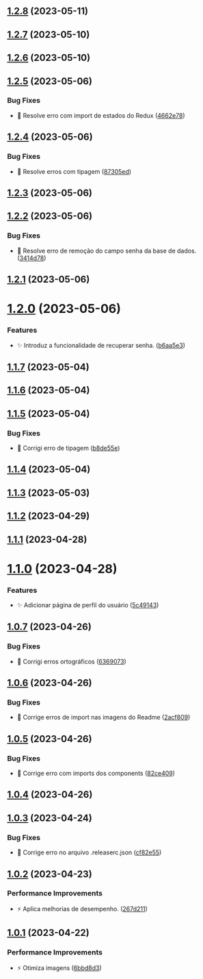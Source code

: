 ## [1.2.8](https://github.com/Thalles-HsA/Inventory-Frontend/compare/v1.2.7...v1.2.8) (2023-05-11)

## [1.2.7](https://github.com/Thalles-HsA/Inventory-Frontend/compare/v1.2.6...v1.2.7) (2023-05-10)

## [1.2.6](https://github.com/Thalles-HsA/Inventory-Frontend/compare/v1.2.5...v1.2.6) (2023-05-10)

## [1.2.5](https://github.com/Thalles-HsA/Inventory-Frontend/compare/v1.2.4...v1.2.5) (2023-05-06)


### Bug Fixes

* :bug: Resolve erro com import de estados do Redux ([4662e78](https://github.com/Thalles-HsA/Inventory-Frontend/commit/4662e7857184381b326e578edd17eca54102a35c))

## [1.2.4](https://github.com/Thalles-HsA/Inventory-Frontend/compare/v1.2.3...v1.2.4) (2023-05-06)


### Bug Fixes

* :bug: Resolve erros com tipagem ([87305ed](https://github.com/Thalles-HsA/Inventory-Frontend/commit/87305edc20adfa8279e4d9ea29d837542828f9be))

## [1.2.3](https://github.com/Thalles-HsA/Inventory-Frontend/compare/v1.2.2...v1.2.3) (2023-05-06)

## [1.2.2](https://github.com/Thalles-HsA/Inventory-Frontend/compare/v1.2.1...v1.2.2) (2023-05-06)


### Bug Fixes

* :bug: Resolve erro de remoção do campo senha da base de dados. ([3414d78](https://github.com/Thalles-HsA/Inventory-Frontend/commit/3414d78be35f8f1572ce23a3f82a6982721d20ce))

## [1.2.1](https://github.com/Thalles-HsA/Inventory-Frontend/compare/v1.2.0...v1.2.1) (2023-05-06)

# [1.2.0](https://github.com/Thalles-HsA/Inventory-Frontend/compare/v1.1.7...v1.2.0) (2023-05-06)


### Features

* :sparkles: Introduz a funcionalidade de recuperar senha. ([b6aa5e3](https://github.com/Thalles-HsA/Inventory-Frontend/commit/b6aa5e36e9e2a2abdc84aae49c940de33bc06790))

## [1.1.7](https://github.com/Thalles-HsA/Inventory-Frontend/compare/v1.1.6...v1.1.7) (2023-05-04)

## [1.1.6](https://github.com/Thalles-HsA/Inventory-Frontend/compare/v1.1.5...v1.1.6) (2023-05-04)

## [1.1.5](https://github.com/Thalles-HsA/Inventory-Frontend/compare/v1.1.4...v1.1.5) (2023-05-04)


### Bug Fixes

* :bug: Corrigi erro de tipagem ([b8de55e](https://github.com/Thalles-HsA/Inventory-Frontend/commit/b8de55e4d2bb4cc7fa9a206a949353ddff25c266))

## [1.1.4](https://github.com/Thalles-HsA/Inventory-Frontend/compare/v1.1.3...v1.1.4) (2023-05-04)

## [1.1.3](https://github.com/Thalles-HsA/Inventory-Frontend/compare/v1.1.2...v1.1.3) (2023-05-03)

## [1.1.2](https://github.com/Thalles-HsA/Inventory-Frontend/compare/v1.1.1...v1.1.2) (2023-04-29)

## [1.1.1](https://github.com/Thalles-HsA/Inventory-Frontend/compare/v1.1.0...v1.1.1) (2023-04-28)

# [1.1.0](https://github.com/Thalles-HsA/Inventory-Frontend/compare/v1.0.7...v1.1.0) (2023-04-28)


### Features

* :sparkles: Adicionar página de perfil do usuário ([5c49143](https://github.com/Thalles-HsA/Inventory-Frontend/commit/5c49143552bb18c863046fc3de698feb9e52d69e))

## [1.0.7](https://github.com/Thalles-HsA/Inventory-Frontend/compare/v1.0.6...v1.0.7) (2023-04-26)


### Bug Fixes

* :lipstick: Corrigi erros ortográficos ([6369073](https://github.com/Thalles-HsA/Inventory-Frontend/commit/6369073cbd155f6e6a889932d7b126959ec93c63))

## [1.0.6](https://github.com/Thalles-HsA/Inventory-Frontend/compare/v1.0.5...v1.0.6) (2023-04-26)


### Bug Fixes

* :bug: Corrige erros de import nas imagens do Readme ([2acf809](https://github.com/Thalles-HsA/Inventory-Frontend/commit/2acf8097b870bc3713db19753077775aa62b4b2d))

## [1.0.5](https://github.com/Thalles-HsA/Inventory-Frontend/compare/v1.0.4...v1.0.5) (2023-04-26)


### Bug Fixes

* :bug: Corrige erro com imports dos components ([82ce409](https://github.com/Thalles-HsA/Inventory-Frontend/commit/82ce40930e6a7d39ce68b471ccac40446fe05e39))

## [1.0.4](https://github.com/Thalles-HsA/Inventory-Frontend/compare/v1.0.3...v1.0.4) (2023-04-26)

## [1.0.3](https://github.com/Thalles-HsA/Inventory-Frontend/compare/v1.0.2...v1.0.3) (2023-04-24)


### Bug Fixes

* :bug: Corrige erro no arquivo .releaserc.json ([cf82e55](https://github.com/Thalles-HsA/Inventory-Frontend/commit/cf82e55e6a9bc0b35b3be881b684ae1514ac0fcb))

## [1.0.2](https://github.com/Thalles-HsA/Inventory-Frontend/compare/v1.0.1...v1.0.2) (2023-04-23)


### Performance Improvements

* :zap: Aplica melhorias de desempenho. ([267d211](https://github.com/Thalles-HsA/Inventory-Frontend/commit/267d211d4e0f7c56e2442f4ee505d68386d73eb1))

## [1.0.1](https://github.com/Thalles-HsA/Inventory-Frontend/compare/v1.0.0...v1.0.1) (2023-04-22)


### Performance Improvements

* :zap: Otimiza imagens ([6bbd8d3](https://github.com/Thalles-HsA/Inventory-Frontend/commit/6bbd8d33a2add44fb7fd70d289f4a729fb15030f))

